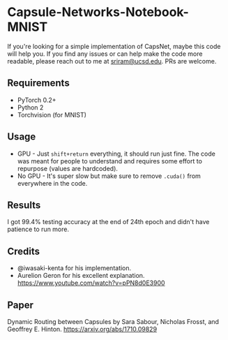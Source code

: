# Capsule-Networks-Notebook-MNIST

If you're looking for a simple implementation of CapsNet, maybe this code will help you. If you find any issues or can help make the code more readable, please reach out to me at sriram@ucsd.edu. PRs are welcome.

## Requirements
* PyTorch 0.2+
* Python 2
* Torchvision (for MNIST)

## Usage
* GPU - 
Just ```shift+return``` everything, it should run just fine. The code was meant for people to understand and requires some effort to repurpose (values are hardcoded).
* No GPU - 
It's super slow but make sure to remove ```.cuda()``` from everywhere in the code. 

## Results
I got 99.4% testing accuracy at the end of 24th epoch and didn't have patience to run more. 

## Credits
* @iwasaki-kenta for his implementation. 
* Aurelion Geron for his excellent explanation. https://www.youtube.com/watch?v=pPN8d0E3900

## Paper
Dynamic Routing between Capsules by Sara Sabour, Nicholas Frosst, and Geoffrey E. Hinton. https://arxiv.org/abs/1710.09829
